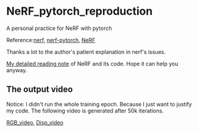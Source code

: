 # NeRF_pytorch_reproduction

A personal practice for NeRF with pytorch

Reference:[nerf](https://github.com/bmild/nerf), [nerf-pytorch](https://github.com/yenchenlin/nerf-pytorch), [NeRF](https://arxiv.org/pdf/2003.08934.pdf)

Thanks a lot to the author's patient explanation in nerf's issues.

[My detailed reading note](https://davidxu-jj.github.io/blog/NeRF) of NeRF and its code. Hope it can help you anyway.

## The output video

Notice: I didn't run the whole training epoch. Because I just want to justify my code. The following video is generated after 50k iterations.

[RGB_video](./logs/fern_test/fern_test_spiral_050000_rgb.mp4), [Disp_video](./logs/fern_test/fern_test_spiral_050000_disp.mp4)
